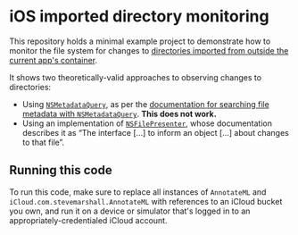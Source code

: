 # iOS imported directory monitoring

This repository holds a minimal example project to demonstrate how to
monitor the file system for changes to [directories imported from
outside the current app's container][import-directories].

It shows two theoretically-valid approaches to observing changes to
directories:

- Using [`NSMetadataQuery`][nsmetadataquery], as per the [documentation
  for searching file metadata with `NSMetadataQuery`][querying-metadata].
  **This does not work.**
- Using an implementation of [`NSFilePresenter`][nsfilepresenter],
  whose documentation describes it as “The interface […] to inform an
  object […] about changes to that file”.

[import-directories]: https://developer.apple.com/documentation/uikit/view_controllers/providing_access_to_directories
[nsmetadataquery]: https://developer.apple.com/documentation/foundation/nsmetadataquery
[nsfilepresenter]: https://developer.apple.com/documentation/foundation/nsfilepresenter
[querying-metadata]: https://developers.apple.com/library/archive/documentation/Carbon/Conceptual/SpotlightQuery/Concepts/QueryingMetadata.html

## Running this code

To run this code, make sure to replace all instances of `AnnotateML`
and `iCloud.com.stevemarshall.AnnotateML` with references to an iCloud
bucket you own, and run it on a device or simulator that's logged in to
an appropriately-credentialed iCloud account.
